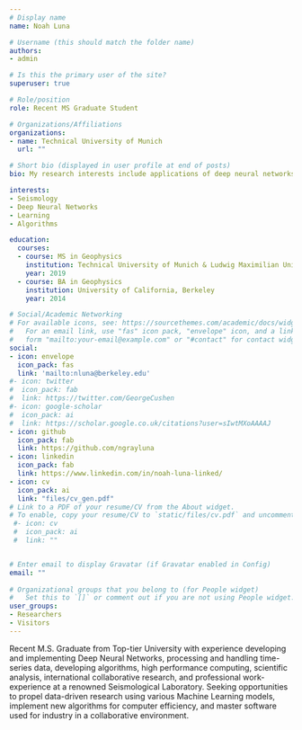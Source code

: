 ```yaml
---
# Display name
name: Noah Luna

# Username (this should match the folder name)
authors:
- admin

# Is this the primary user of the site?
superuser: true

# Role/position
role: Recent MS Graduate Student

# Organizations/Affiliations
organizations:
- name: Technical University of Munich
  url: ""

# Short bio (displayed in user profile at end of posts)
bio: My research interests include applications of deep neural networks in seismology, theoretrical frameworks of deep neural networks, seismic sources, and time-series analysis.

interests:
- Seismology
- Deep Neural Networks
- Learning
- Algorithms

education:
  courses:
  - course: MS in Geophysics
    institution: Technical University of Munich & Ludwig Maximilian University
    year: 2019
  - course: BA in Geophysics
    institution: University of California, Berkeley
    year: 2014

# Social/Academic Networking
# For available icons, see: https://sourcethemes.com/academic/docs/widgets/#icons
#   For an email link, use "fas" icon pack, "envelope" icon, and a link in the
#   form "mailto:your-email@example.com" or "#contact" for contact widget.
social:
- icon: envelope
  icon_pack: fas
  link: 'mailto:nluna@berkeley.edu'
#- icon: twitter
#  icon_pack: fab
#  link: https://twitter.com/GeorgeCushen
#- icon: google-scholar
#  icon_pack: ai
#  link: https://scholar.google.co.uk/citations?user=sIwtMXoAAAAJ
- icon: github
  icon_pack: fab
  link: https://github.com/ngrayluna
- icon: linkedin
  icon_pack: fab
  link: https://www.linkedin.com/in/noah-luna-linked/
- icon: cv
  icon_pack: ai
  link: "files/cv_gen.pdf"
# Link to a PDF of your resume/CV from the About widget.
# To enable, copy your resume/CV to `static/files/cv.pdf` and uncomment the lines below.  
 #- icon: cv
 #  icon_pack: ai
 #  link: ""


# Enter email to display Gravatar (if Gravatar enabled in Config)
email: ""
  
# Organizational groups that you belong to (for People widget)
#   Set this to `[]` or comment out if you are not using People widget.  
user_groups:
- Researchers
- Visitors
---
```


Recent M.S. Graduate from Top-tier University with experience developing and implementing Deep Neural
Networks, processing and handling time-series data, developing algorithms, high performance computing,
scientific analysis, international collaborative research, and professional work-experience at a renowned
Seismological Laboratory. Seeking opportunities to propel data-driven research using various Machine
Learning models, implement new algorithms for computer efficiency, and master software used for industry in a
collaborative environment.